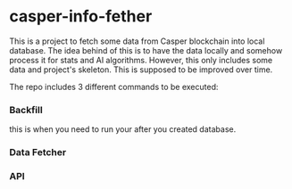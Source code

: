 # casper-info-fether

This is a project to fetch some data from Casper blockchain into local database. The idea behind of this is to have the data locally and somehow process it for stats and AI algorithms.
However, this only includes some data and project's skeleton. This is supposed to be improved over time. 

The repo includes 3 different commands to be executed:

### Backfill
this is when you need to run your after you created database.

### Data Fetcher

### API

